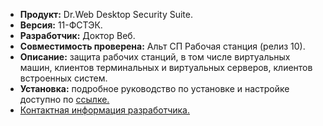 * **Продукт:** Dr.Web Desktop Security Suite.
* **Версия:** 11-ФСТЭК.
* **Разработчик:** Доктор Веб.
* **Совместимость проверена:** Альт СП Рабочая станция (релиз 10).
* **Описание:**
защита рабочих станций, в том числе виртуальных машин, клиентов терминальных и виртуальных серверов, клиентов встроенных систем.
* **Установка:**
подробное руководство по установке и настройке доступно по [ссылке.](https://download.geo.drweb.com/pub/drweb/unix/workstation/11.1/documentation/html/ru/index.html?dw_8_install_native.htm)
* [Контактная информация разработчика.](https://www.drweb.ru/)
